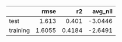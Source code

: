 |          |   rmse |     r2 |   avg_nll |
|:---------|-------:|-------:|----------:|
| test     | 1.613  | 0.401  |   -3.0446 |
| training | 1.6055 | 0.4184 |   -2.6491 |